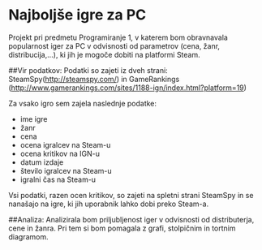# Najboljše igre za PC

Projekt pri predmetu Programiranje 1, v katerem bom obravnavala popularnost iger za PC v odvisnosti od parametrov (cena, žanr, distribucija,...), ki jih je mogoče dobiti na platformi Steam.

##Vir podatkov:
Podatki so zajeti iz dveh strani: SteamSpy(http://steamspy.com/) in GameRankings (http://www.gamerankings.com/sites/1188-ign/index.html?platform=19)

Za vsako igro sem zajela naslednje podatke:
* ime igre
* žanr
* cena
* ocena igralcev na Steam-u
* ocena kritikov na IGN-u
* datum izdaje
* število igralcev na Steam-u
* igralni čas na Steam-u

Vsi podatki, razen ocen kritikov, so zajeti na spletni strani SteamSpy in se nanašajo na igre, ki jih uporabnik lahko dobi preko Steam-a.

##Analiza:
Analizirala bom priljubljenost iger v odvisnosti od distributerja, cene in žanra.
Pri tem si bom pomagala z grafi, stolpičnim in tortnim diagramom.

